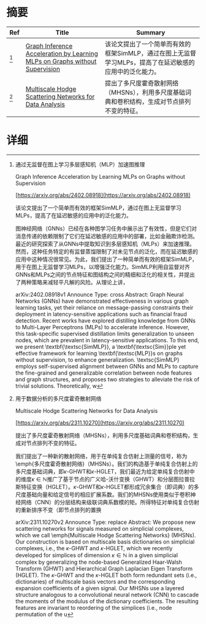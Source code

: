 # 摘要

| Ref | Title | Summary |
| --- | --- | --- |
| [^1] | [Graph Inference Acceleration by Learning MLPs on Graphs without Supervision](https://arxiv.org/abs/2402.08918) | 该论文提出了一个简单而有效的框架SimMLP，通过在图上无监督学习MLPs，提高了在延迟敏感的应用中的泛化能力。 |
| [^2] | [Multiscale Hodge Scattering Networks for Data Analysis](https://arxiv.org/abs/2311.10270) | 提出了多尺度霍奇散射网络（MHSNs），利用多尺度基础词典和卷积结构，生成对节点排列不变的特征。 |

# 详细

[^1]: 通过无监督在图上学习多层感知机（MLP）加速图推理

    Graph Inference Acceleration by Learning MLPs on Graphs without Supervision

    [https://arxiv.org/abs/2402.08918](https://arxiv.org/abs/2402.08918)

    该论文提出了一个简单而有效的框架SimMLP，通过在图上无监督学习MLPs，提高了在延迟敏感的应用中的泛化能力。

    

    图神经网络（GNNs）已经在各种图学习任务中展示出了有效性，但是它们对消息传递的依赖限制了它们在延迟敏感的应用中的部署，比如金融欺诈检测。最近的研究探索了从GNNs中提取知识到多层感知机（MLPs）来加速推理。然而，这种任务特定的有监督蒸馏限制了对未见节点的泛化，而在延迟敏感的应用中这种情况很常见。为此，我们提出了一种简单而有效的框架SimMLP，用于在图上无监督学习MLPs，以增强泛化能力。SimMLP利用自监督对齐GNNs和MLPs之间的节点特征和图结构之间的精细和泛化的相关性，并提出了两种策略来减轻平凡解的风险。从理论上讲，

    arXiv:2402.08918v1 Announce Type: cross Abstract: Graph Neural Networks (GNNs) have demonstrated effectiveness in various graph learning tasks, yet their reliance on message-passing constraints their deployment in latency-sensitive applications such as financial fraud detection. Recent works have explored distilling knowledge from GNNs to Multi-Layer Perceptrons (MLPs) to accelerate inference. However, this task-specific supervised distillation limits generalization to unseen nodes, which are prevalent in latency-sensitive applications. To this end, we present \textbf{\textsc{SimMLP}}, a \textbf{\textsc{Sim}}ple yet effective framework for learning \textbf{\textsc{MLP}}s on graphs without supervision, to enhance generalization. \textsc{SimMLP} employs self-supervised alignment between GNNs and MLPs to capture the fine-grained and generalizable correlation between node features and graph structures, and proposes two strategies to alleviate the risk of trivial solutions. Theoretically, w
    
[^2]: 用于数据分析的多尺度霍奇散射网络

    Multiscale Hodge Scattering Networks for Data Analysis

    [https://arxiv.org/abs/2311.10270](https://arxiv.org/abs/2311.10270)

    提出了多尺度霍奇散射网络（MHSNs），利用多尺度基础词典和卷积结构，生成对节点排列不变的特征。

    

    我们提出了一种新的散射网络，用于在单纯复合仿射上测量的信号，称为\emph{多尺度霍奇散射网络}（MHSNs）。我们的构造基于单纯复合仿射上的多尺度基础词典，即$\kappa$-GHWT和$\kappa$-HGLET，我们最近为给定单纯复合仿射中的维度$\kappa \in \mathbb{N}$推广了基于节点的广义哈-沃什变换（GHWT）和分层图拉普拉斯特征变换（HGLET）。$\kappa$-GHWT和$\kappa$-HGLET都形成冗余集合（即词典）的多尺度基础向量和给定信号的相应扩展系数。我们的MHSNs使用类似于卷积神经网络（CNN）的分层结构来级联词典系数模的矩。所得特征对单纯复合仿射的重新排序不变（即节点排列的置换

    arXiv:2311.10270v2 Announce Type: replace  Abstract: We propose new scattering networks for signals measured on simplicial complexes, which we call \emph{Multiscale Hodge Scattering Networks} (MHSNs). Our construction is based on multiscale basis dictionaries on simplicial complexes, i.e., the $\kappa$-GHWT and $\kappa$-HGLET, which we recently developed for simplices of dimension $\kappa \in \mathbb{N}$ in a given simplicial complex by generalizing the node-based Generalized Haar-Walsh Transform (GHWT) and Hierarchical Graph Laplacian Eigen Transform (HGLET). The $\kappa$-GHWT and the $\kappa$-HGLET both form redundant sets (i.e., dictionaries) of multiscale basis vectors and the corresponding expansion coefficients of a given signal. Our MHSNs use a layered structure analogous to a convolutional neural network (CNN) to cascade the moments of the modulus of the dictionary coefficients. The resulting features are invariant to reordering of the simplices (i.e., node permutation of the u
    

